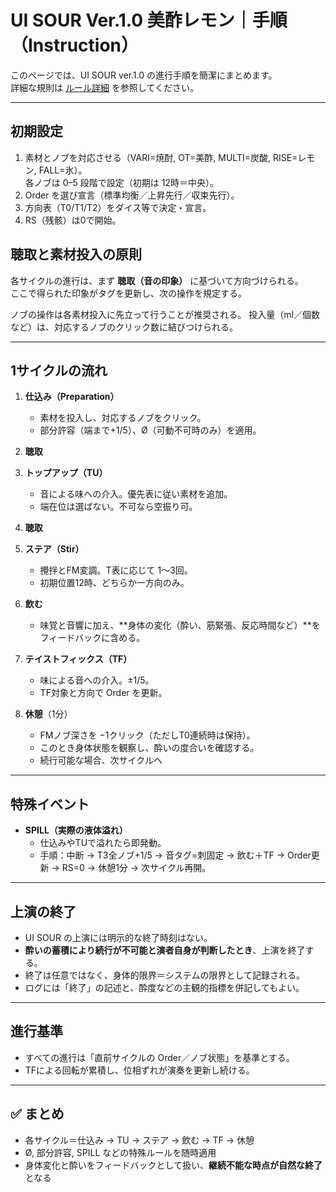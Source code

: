 # UI SOUR Ver.1.0 美酢レモン｜手順（Instruction）

このページでは、UI SOUR ver.1.0 の進行手順を簡潔にまとめます。  
詳細な規則は [ルール詳細](rules-detail.md) を参照してください。

---

## 初期設定
1. 素材とノブを対応させる（VARI=焼酎, OT=美酢, MULTI=炭酸, RISE=レモン, FALL=氷）。  
   各ノブは 0–5 段階で設定（初期は 12時＝中央）。  
2. Order を選び宣言（標準均衡／上昇先行／収束先行）。  
3. 方向表（T0/T1/T2）をダイス等で決定・宣言。  
4. RS（残骸）は0で開始。

## 聴取と素材投入の原則

各サイクルの進行は、まず **聴取（音の印象）** に基づいて方向づけられる。  
ここで得られた印象がタグを更新し、次の操作を規定する。

ノブの操作は各素材投入に先立って行うことが推奨される。
投入量（ml／個数など）は、対応するノブのクリック数に結びつけられる。  

---

## 1サイクルの流れ
1. **仕込み（Preparation）**  
   - 素材を投入し、対応するノブをクリック。  
   - 部分許容（端まで+1/5）、Ø（可動不可時のみ）を適用。  

2. **聴取**

3. **トップアップ（TU）**  
   - 音による味への介入。優先表に従い素材を追加。  
   - 端在位は選ばない。不可なら空振り可。  

4. **聴取**  

5. **ステア（Stir）**  
   - 攪拌とFM変調。T表に応じて 1〜3回。  
   - 初期位置12時、どちらか一方向のみ。  

6. **飲む**  
   - 味覚と音響に加え、**身体の変化（酔い、筋緊張、反応時間など）**をフィードバックに含める。  

7. **テイストフィックス（TF）**  
   - 味による音への介入。±1/5。  
   - TF対象と方向で Order を更新。  

8. **休憩**（1分）  
   - FMノブ深さを −1クリック（ただしT0連続時は保持）。  
   - このとき身体状態を観察し、酔いの度合いを確認する。
   - 続行可能な場合、次サイクルへ 

---

## 特殊イベント
- **SPILL（実際の液体溢れ）**  
  - 仕込みやTUで溢れたら即発動。  
  - 手順：中断 → T3全ノブ+1/5 → 音タグ=刺固定 → 飲む＋TF → Order更新 → RS=0 → 休憩1分 → 次サイクル再開。  

---

## 上演の終了
- UI SOUR の上演には明示的な終了時刻はない。  
- **酔いの蓄積により続行が不可能と演者自身が判断したとき**、上演を終了する。  
- 終了は任意ではなく、身体的限界＝システムの限界として記録される。  
- ログには「終了」の記述と、酔度などの主観的指標を併記してもよい。  

---

## 進行基準
- すべての進行は「直前サイクルの Order／ノブ状態」を基準とする。  
- TFによる回転が累積し、位相ずれが演奏を更新し続ける。  

---

## ✅ まとめ
- 各サイクル＝仕込み → TU → ステア → 飲む → TF → 休憩  
- Ø, 部分許容, SPILL などの特殊ルールを随時適用  
- 身体変化と酔いをフィードバックとして扱い、**継続不能な時点が自然な終了**となる
